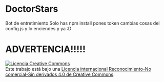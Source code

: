 # DoctorStars
Bot de entretimiento 
Solo has npm install pones token cambias cosas del config.js y lo enciendes y ya :D
# ADVERTENCIA!!!!!

<a rel="license" href="http://creativecommons.org/licenses/by-nc-nd/4.0/"><img alt="Licencia Creative Commons" style="border-width:0" src="https://i.creativecommons.org/l/by-nc-nd/4.0/88x31.png" /></a><br />Este trabajo está bajo una <a rel="license" href="http://creativecommons.org/licenses/by-nc-nd/4.0/">Licencia internacional Reconocimiento-No comercial-Sin derivados 4.0 de Creative Commons</a>.
